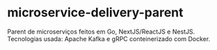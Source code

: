 # microservice-delivery-parent
Parent de microserviços feitos em Go, NextJS/ReactJS e NestJS. Tecnologias usada:  Apache Kafka e gRPC conteinerizado com Docker.
